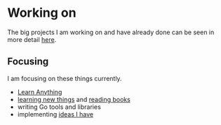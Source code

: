 # Working on
The big projects I am working on and have already done can be seen in more detail [here](https://nikitavoloboev.xyz/projects/).

## Focusing
I am focusing on these things currently.
- [Learn Anything](../projects/learn-anything.md)
- [learning new things](./Learning.md) and [reading books](./Reading.md)
- writing Go tools and libraries
- implementing [ideas I have](./Ideas.md)